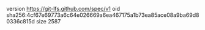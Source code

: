 version https://git-lfs.github.com/spec/v1
oid sha256:4cf67e69773a6c64e026669a6ea467175a1b73ea85ace08a9ba69d80336c815d
size 2587
